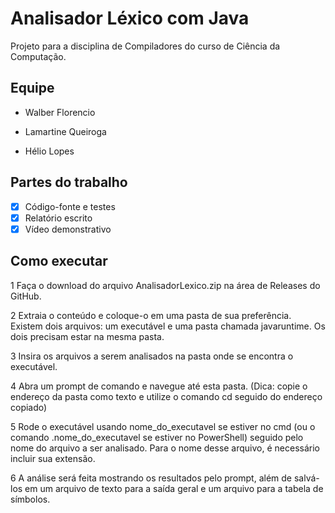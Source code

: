# Analisador Léxico com Java
Projeto para a disciplina de Compiladores do curso de Ciência da Computação.

<h2> Equipe </h2>

- Walber Florencio

- Lamartine Queiroga

- Hélio Lopes

<h2> Partes do trabalho </h2>

- [x] Código-fonte e testes
- [x] Relatório escrito
- [x] Vídeo demonstrativo 

<h2> Como executar </h2>

 1 Faça o download do arquivo AnalisadorLexico.zip na área de Releases do GitHub.
 
 2 Extraia o conteúdo e coloque-o em uma pasta de sua preferência. Existem dois arquivos: um executável e uma pasta chamada javaruntime. Os dois precisam estar na mesma pasta.
 
 3 Insira os arquivos a serem analisados na pasta onde se encontra o executável.
 
 4 Abra um prompt de comando e navegue até esta pasta. (Dica: copie o endereço da pasta como texto e utilize o comando cd seguido do endereço copiado)
 
 5 Rode o executável usando nome_do_executavel se estiver no cmd (ou o comando .nome_do_executavel se estiver no PowerShell) seguido pelo nome do arquivo a ser analisado. Para o nome desse arquivo, é necessário incluir sua extensão.
 
 6 A análise será feita mostrando os resultados pelo prompt, além de salvá-los em um arquivo de texto para a saída geral e um arquivo para a tabela de símbolos.
